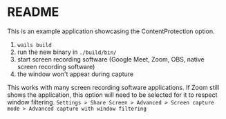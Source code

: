 # README

This is an example application showcasing the ContentProtection option.

1. `wails build`
2. run the new binary in `./build/bin/`
3. start screen recording software (Google Meet, Zoom, OBS, native screen recording software)
4. the window won't appear during capture

This works with many screen recording software applications. If Zoom still shows the application, 
this option will need to be selected for it to respect window filtering. `Settings > Share Screen > Advanced > Screen capture mode > Advanced capture with window filtering`

